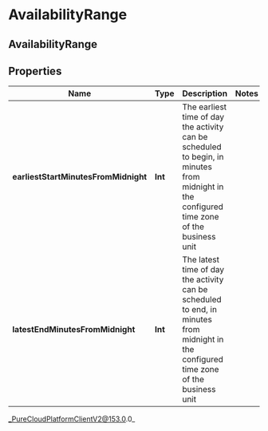 # AvailabilityRange

## AvailabilityRange

## Properties

|Name | Type | Description | Notes|
|------------ | ------------- | ------------- | -------------|
| **earliestStartMinutesFromMidnight** | **Int** | The earliest time of day the activity can be scheduled to begin, in minutes from midnight in the configured time zone of the business unit | |
| **latestEndMinutesFromMidnight** | **Int** | The latest time of day the activity can be scheduled to end, in minutes from midnight in the configured time zone of the business unit | |



_PureCloudPlatformClientV2@153.0.0_
